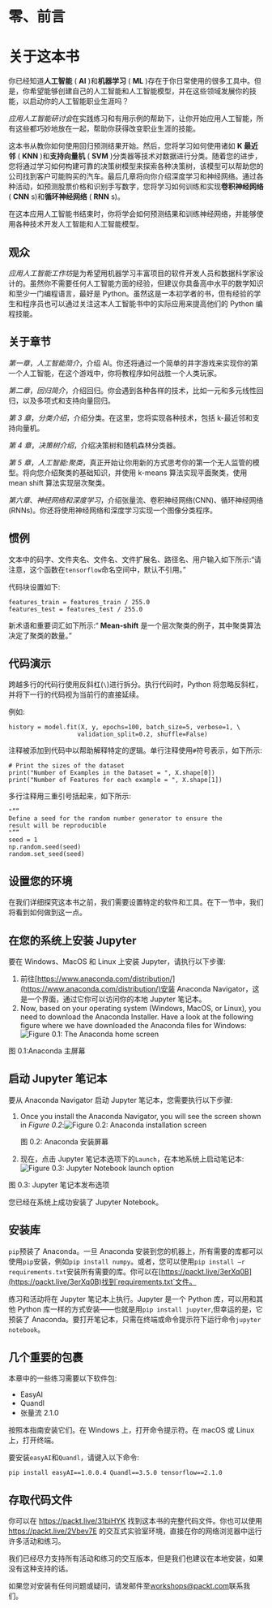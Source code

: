 

# 零、前言

# 关于这本书

你已经知道**人工智能** ( **AI** )和**机器学习** ( **ML** )存在于你日常使用的很多工具中。但是，你希望能够创建自己的人工智能和人工智能模型，并在这些领域发展你的技能，以启动你的人工智能职业生涯吗？

*应用人工智能研讨会*在实践练习和有用示例的帮助下，让你开始应用人工智能，所有这些都巧妙地放在一起，帮助你获得改变职业生涯的技能。

这本书从教你如何使用回归预测结果开始。然后，您将学习如何使用诸如 **K 最近邻** ( **KNN** )和**支持向量机** ( **SVM** )分类器等技术对数据进行分类。随着您的进步，您将通过学习如何构建可靠的决策树模型来探索各种决策树，该模型可以帮助您的公司找到客户可能购买的汽车。最后几章将向你介绍深度学习和神经网络。通过各种活动，如预测股票价格和识别手写数字，您将学习如何训练和实现**卷积神经网络** ( **CNN** s)和**循环神经网络** ( **RNN** s)。

在这本应用人工智能书结束时，你将学会如何预测结果和训练神经网络，并能够使用各种技术开发人工智能和人工智能模型。

## 观众

*应用人工智能工作坊*是为希望用机器学习丰富项目的软件开发人员和数据科学家设计的。虽然你不需要任何人工智能方面的经验，但建议你具备高中水平的数学知识和至少一门编程语言，最好是 Python。虽然这是一本初学者的书，但有经验的学生和程序员也可以通过关注这本人工智能书中的实际应用来提高他们的 Python 编程技能。

## 关于章节

*第一章*，*人工智能简介*，介绍 AI。你还将通过一个简单的井字游戏来实现你的第一个人工智能，在这个游戏中，你将教程序如何战胜一个人类玩家。

*第二章*，*回归简介*，介绍回归。你会遇到各种各样的技术，比如一元和多元线性回归，以及多项式和支持向量回归。

*第 3 章*，*分类介绍*，介绍分类。在这里，您将实现各种技术，包括 k-最近邻和支持向量机。

*第 4 章*，*决策树介绍*，介绍决策树和随机森林分类器。

*第 5 章*，*人工智能:聚类*，真正开始让你用新的方式思考你的第一个无人监管的模型。将向您介绍聚类的基础知识，并使用 k-means 算法实现平面聚类，使用 mean shift 算法实现层次聚类。

*第六章*、*神经网络和深度学习*，介绍张量流、卷积神经网络(CNN)、循环神经网络(RNNs)。你还将使用神经网络和深度学习实现一个图像分类程序。

## 惯例

文本中的码字、文件夹名、文件名、文件扩展名、路径名、用户输入如下所示:“请注意，这个函数在`tensorflow`命名空间中，默认不引用。”

代码块设置如下:

```
features_train = features_train / 255.0
features_test = features_test / 255.0
```

新术语和重要词汇如下所示:“ **Mean-shift** 是一个层次聚类的例子，其中聚类算法决定了聚类的数量。”

## 代码演示

跨越多行的代码行使用反斜杠(`\`)进行拆分。执行代码时，Python 将忽略反斜杠，并将下一行的代码视为当前行的直接延续。

例如:

```
history = model.fit(X, y, epochs=100, batch_size=5, verbose=1, \
                   validation_split=0.2, shuffle=False)
```

注释被添加到代码中以帮助解释特定的逻辑。单行注释使用`#`符号表示，如下所示:

```
# Print the sizes of the dataset
print("Number of Examples in the Dataset = ", X.shape[0])
print("Number of Features for each example = ", X.shape[1])
```

多行注释用三重引号括起来，如下所示:

```
"””
Define a seed for the random number generator to ensure the 
result will be reproducible
"””
seed = 1
np.random.seed(seed)
random.set_seed(seed)
```

## 设置您的环境

在我们详细探究这本书之前，我们需要设置特定的软件和工具。在下一节中，我们将看到如何做到这一点。

## 在您的系统上安装 Jupyter

要在 Windows、MacOS 和 Linux 上安装 Jupyter，请执行以下步骤:

1.  前往[https://www.anaconda.com/distribution/](https://www.anaconda.com/distribution/)安装 Anaconda Navigator，这是一个界面，通过它你可以访问你的本地 Jupyter 笔记本。
2.  Now, based on your operating system (Windows, MacOS, or Linux), you need to download the Anaconda Installer. Have a look at the following figure where we have downloaded the Anaconda files for Windows:![Figure 0.1: The Anaconda home screen
    ](img/B16060_00_01.jpg)

图 0.1:Anaconda 主屏幕

## 启动 Jupyter 笔记本

要从 Anaconda Navigator 启动 Jupyter 笔记本，您需要执行以下步骤:

1.  Once you install the Anaconda Navigator, you will see the screen shown in *Figure 0.2*:![Figure 0.2: Anaconda installation screen
    ](img/B16060_00_02.jpg)

    图 0.2: Anaconda 安装屏幕

2.  现在，点击 Jupyter 笔记本选项下的`Launch`，在本地系统上启动笔记本:![Figure 0.3: Jupyter Notebook launch option
    ](img/B16060_00_03.jpg)

图 0.3: Jupyter 笔记本发布选项

您已经在系统上成功安装了 Jupyter Notebook。

## 安装库

`pip`预装了 Anaconda。一旦 Anaconda 安装到您的机器上，所有需要的库都可以使用`pip`安装，例如`pip install numpy`。或者，您可以使用`pip install –r requirements.txt`安装所有需要的库。你可以在[https://packt.live/3erXq0B](https://packt.live/3erXq0B)找到`requirements.txt`文件。

练习和活动将在 Jupyter 笔记本上执行。Jupyter 是一个 Python 库，可以用和其他 Python 库一样的方式安装——也就是用`pip install jupyter`,但幸运的是，它预装了 Anaconda。要打开笔记本，只需在终端或命令提示符下运行命令`jupyter notebook`。

## 几个重要的包裹

本章中的一些练习需要以下软件包:

*   EasyAI
*   Quandl
*   张量流 2.1.0

按照本指南安装它们。在 Windows 上，打开命令提示符。在 macOS 或 Linux 上，打开终端。

要安装`easyAI`和`Quandl`，请键入以下命令:

```
pip install easyAI==1.0.0.4 Quandl==3.5.0 tensorflow==2.1.0
```

## 存取代码文件

你可以在 https://packt.live/31biHYK 找到这本书的完整代码文件。你也可以使用 https://packt.live/2Vbev7E 的交互式实验室环境，直接在你的网络浏览器中运行许多活动和练习。

我们已经尽力支持所有活动和练习的交互版本，但是我们也建议在本地安装，如果没有这种支持的话。

如果您对安装有任何问题或疑问，请发邮件至[workshops@packt.com](mailto:workshops@packt.com)联系我们。
